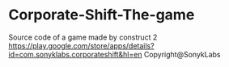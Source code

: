 # Corporate-Shift-The-game
Source code of a game made by construct 2
https://play.google.com/store/apps/details?id=com.sonyklabs.corporateshift&hl=en
Copyright@SonykLabs
